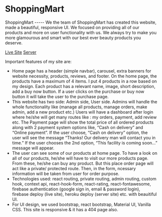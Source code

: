 # ShoppingMart #

ShoppingMart ----- We the team of ShoppingMart has created this website, made a beautiful, responsive UI. We focused on providing all of our products and more on user functionality with us. We always try to make you more glamourous and smart with our best ever beauty products you deserve.

[Live Site](https://shoppingmart-796b1.web.app/)
[Server](https://still-gorge-06383.herokuapp.com/)

Important features of my site are:
* Home page has a header (simple navbar), carousel, extra banners for website necessity, products, reviews, and footer. On the home page, the products have a maximum of 4 items. I put 4 products in a row based on my design. Each product has a relevant name, image, short description, add a buy now button. If a user clicks on the purchase or buy now button it will take the user to the purchase page.
* This website has two side: Admin side, User side. Admins will handle the whole functionality like (manage all products, manage orders, make admin, add a new product etc.) Users will have a dashboard after login where he/she will get many routes like : my orders, payment, add review etc. The Payment page will show the total price of all ordered products along with 2 payment system options like, “Cash on delivery” and “Online payment”. If the user choose, “Cash on delivery” option, the user will see the message “Thanks! Our delivery man will contact you in time.” If the user chooses the 2nd option, “This facility is coming soon…” message will appear.
* The user can see some of our products at home page. To have a look on all of our products, he/she will have to visit our more products page. From these, he/she can buy any product. But this place order page will act like a private/ protected route. Then, in the form, ncessary information will be taken from user for order purpose.
* Technologies used: react routing, private routing, admin routing, custom hook, context api, react-hook-form, react-rating, react-fontawesome, firebase authentication (google sign in, email & password login), firebase deploy (live site), heroku deploy (server site) etc. with beauitiful UI.
* For UI design, we used bootstrap, react bootstrap, Material UI, Vanilla CSS. This site is responsive & it has a 404 page also.
